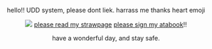 <p align="center">
hello!! UDD system, please dont liek. harrass me thanks heart emoji
</p>
<p align="center">
  <img src="https://i.postimg.cc/nhDJnfp8/image-removebg-preview-13.png/>
</p>

<p align="center">
  <a href="https://HELLPIERCEDHER.straw.page">please read my strawpage</a>
  <a href="https://ozerum.atabook.org/">please sign my atabook</a>!!
</p>
<p align="center">
have a wonderful day, and stay safe.
</p>
